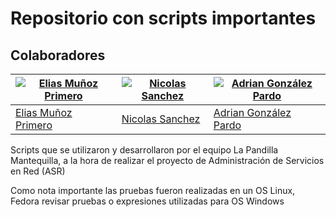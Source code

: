 # Repositorio con scripts importantes

## Colaboradores

[![Elias Muñoz Primero](https://avatars.githubusercontent.com/u/42790148?v=4&s=244)](https://github.com/elias160299)  | [![Nicolas Sanchez](https://avatars.githubusercontent.com/u/22784404?v=4&s=244)](https://github.com/NicolasSaG) | [![Adrian González Pardo](https://avatars.githubusercontent.com/u/33945793?v=4&s=244)](https://github.com/AdrianPardo99)
---|---|---|
[Elias Muñoz Primero](https://github.com/elias160299) |[Nicolas Sanchez](https://github.com/NicolasSaG) |[Adrian González Pardo](https://github.com/AdrianPardo99)

Scripts que se utilizaron y desarrollaron por el equipo La Pandilla Mantequilla, a la hora de realizar el proyecto de Administración de Servicios en Red (ASR)

Como nota importante las pruebas fueron realizadas en un OS Linux, Fedora revisar pruebas o expresiones utilizadas para OS Windows

